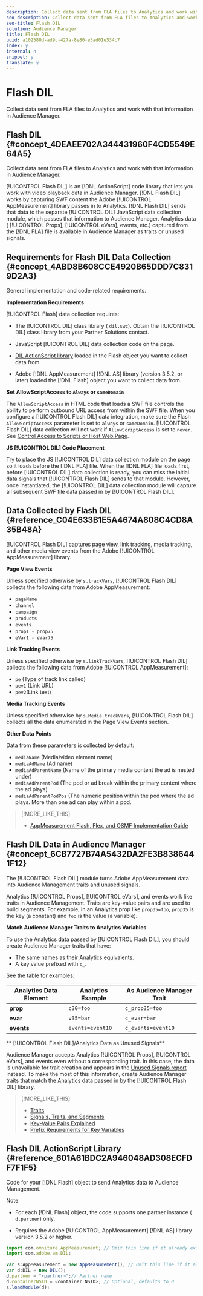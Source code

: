 ```yaml
---
description: Collect data sent from FLA files to Analytics and work with that information in Audience Manager.
seo-description: Collect data sent from FLA files to Analytics and work with that information in Audience Manager.
seo-title: Flash DIL
solution: Audience Manager
title: Flash DIL
uuid: a102580d-ad9c-427a-8e80-e3ad01e534c7
index: y
internal: n
snippet: y
translate: y
---
```


# Flash DIL

Collect data sent from FLA files to Analytics and work with that information in Audience Manager.

## <wintitle> Flash DIL </wintitle> {#concept_4DEAEE702A344431960F4CD5549E64A5}

Collect data sent from FLA files to Analytics and work with that information in Audience Manager.

<!-- c_flash_dil_toc.xml -->

[!UICONTROL Flash DIL] is an [!DNL ActionScript] code library that lets you work with video playback data in Audience Manager. [!DNL Flash DIL] works by capturing SWF content the Adobe [!UICONTROL AppMeasurement] library passes in to Analytics. [!DNL Flash DIL] sends that data to the separate [!UICONTROL DIL] JavaScript data collection module, which passes that information to Audience Manager. Analytics data ( [!UICONTROL Props], [!UICONTROL eVars], events, etc.) captured from the [!DNL FLA] file is available in Audience Manager as traits or unused signals. 

## Requirements for <wintitle> Flash DIL </wintitle> Data Collection {#concept_4ABD8B608CCE4920B65DDD7C8319D2A3}

General implementation and code-related requirements.

<!-- c_flash_dil_intro.xml -->

**Implementation Requirements**

[!UICONTROL Flash] data collection requires:

* The [!UICONTROL DIL] class library ( `dil.swc`). Obtain the [!UICONTROL DIL] class library from your Partner Solutions contact. 

* JavaScript [!UICONTROL DIL] data collection code on the page. 
* [DIL ActionScript library](../c_dil/dil-flash.md#reference_601A61BDC2A946048AD308ECFDF7F1F5) loaded in the Flash object you want to collect data from. 
* Adobe [!DNL AppMeasurement] [!DNL AS] library (version 3.5.2, or later) loaded the [!DNL Flash] object you want to collect data from.

**Set AllowScriptAccess to `Always` or `sameDomain`**

The `AllowScriptAccess` in HTML code that loads a SWF file controls the ability to perform outbound URL access from within the SWF file. When you configure a [!UICONTROL Flash DIL] data integration, make sure the Flash `AllowScriptAccess` parameter is set to `always` or `sameDomain`. [!UICONTROL Flash DIL] data collection will not work if `AllowScriptAccess` is set to `never`. See [Control Access to Scripts or Host Web Page](http://helpx.adobe.com/flash/kb/control-access-scripts-host-web.html).

**JS [!UICONTROL DIL] Code Placement**

Try to place the JS [!UICONTROL DIL] data collection module on the page so it loads before the [!DNL FLA] file. When the [!DNL FLA] file loads first, before [!UICONTROL DIL] data collection is ready, you can miss the initial data signals that [!UICONTROL Flash DIL] sends to that module. However, once instantiated, the [!UICONTROL DIL] data collection module will capture all subsequent SWF file data passed in by [!UICONTROL Flash DIL]. 

## Data Collected by <wintitle> Flash DIL </wintitle> {#reference_C04E633B1E5A4674A808C4CD8A35B48A}

[!UICONTROL Flash DIL] captures page view, link tracking, media tracking, and other media view events from the Adobe [!UICONTROL AppMeasurement] library.

<!-- r_flash_dil_data_collected.xml -->

**Page View Events**

Unless specified otherwise by `s.trackVars`, [!UICONTROL Flash DIL] collects the following data from Adobe AppMeasurement:

* `pageName` 
* `channel` 
* `campaign` 
* `products` 
* `events` 
* `prop1 - prop75` 
* `eVar1 - eVar75`

**Link Tracking Events**

Unless specified otherwise by `s.linkTrackVars`, [!UICONTROL Flash DIL] collects the following data from Adobe [!UICONTROL AppMeasurement]:

* `pe` (Type of track link called) 
* `pev1` (Link URL) 
* `pev2`(Link text)

**Media Tracking Events**

Unless specified otherwise by `s.Media.trackVars`, [!UICONTROL Flash DIL] collects all the data enumerated in the Page View Events section.

**Other Data Points**

Data from these parameters is collected by default:

* `mediaName` (Media/video element name) 
* `mediaAdName` (Ad name) 
* `mediaAdParentName` (Name of the primary media content the ad is nested under) 
* `mediaAdParentPod` (The pod or ad break within the primary content where the ad plays) 
* `mediaAdParentPodPos` (The numeric position within the pod where the ad plays. More than one ad can play within a pod.

>[!MORE_LIKE_THIS]
>
>* [AppMeasurement Flash, Flex, and OSMF Implementation Guide](https://marketing.adobe.com/resources/help/en_US/sc/appmeasurement/flash/)

## <wintitle> Flash DIL </wintitle> Data in Audience Manager {#concept_6CB7727B74A5432DA2FE3B8386441F12}

The [!UICONTROL Flash DIL] module turns Adobe AppMeasurement data into Audience Management traits and unused signals.

<!-- c_flash_dil_in_aam.xml -->

Analytics [!UICONTROL Props], [!UICONTROL eVars], and events work like traits in Audience Management. Traits are key-value pairs and are used to build segments. For example, in an Analytics prop like `prop35=foo`, `prop35` is the key (a constant) and `foo` is the value (a variable).

**Match Audience Manager Traits to Analytics Variables**

To use the Analytics data passed by [!UICONTROL Flash DIL], you should create Audience Manager traits that have:

* The same names as their Analytics equivalents. 
* A key value prefixed with `c_`.

See the table for examples:  

|  Analytics Data Element  | Analytics Example  | As Audience Manager Trait  |
|---|---|---|
|  **prop** | `c30=foo`  | `c_prop35=foo`  |
|  **evar** | `v35=bar`  | `c_evar=bar`  |
|  **events** | `events=event10`  | `c_events=event10`  |

** [!UICONTROL Flash DIL]/Analytics Data as Unused Signals**

Audience Manager accepts Analytics [!UICONTROL Props], [!UICONTROL eVars], and events even without a corresponding trait. In this case, the data is unavailable for trait creation and appears in the [Unused Signals report](../reporting/dynamic-reports/unused-signals.md#concept_D3A6A3AD84AE47589699A13A8F971BE0) instead. To make the most of this information, create Audience Manager traits that match the Analytics data passed in by the [!UICONTROL Flash DIL] library. 

>[!MORE_LIKE_THIS]
>
>* [Traits](traits.md#concept_422CE72B2125457B8C2954BF06102332)
>* [Signals, Traits, and Segments](signal-trait-segment.md#concept_7550A48FE3F1415FACF0E077CFAB155F)
>* [Key-Value Pairs Explained](key-value-pairs-explained.md#concept_E4236E003076483AA939791FE2492B49)
>* [Prefix Requirements for Key Variables](trait-variable-prefixes.md#reference_E6F1E4257F664FC2A797C406BF147ABC)

## <wintitle> Flash DIL </wintitle> <keyword> ActionScript </keyword> Library {#reference_601A61BDC2A946048AD308ECFDF7F1F5}

Code for your [!DNL Flash] object to send Analytics data to Audience Management.

<!-- r_flash_dil_actionscript.xml -->

>[!NOTE]
>
>* For each [!DNL Flash] object, the code supports one partner instance ( `d.partner`) only. 
>
>* Requires the Adobe [!UICONTROL AppMeasurement] [!DNL AS] library version 3.5.2 or higher. 
>

```js
import com.omniture.AppMeasurement; // Omit this line if it already exists in the code 
import com.adobe.am.DIL; 
  
var s:AppMeasurement = new AppMeasurement(); // Omit this line if it already exists in the code 
var d:DIL = new DIL(); 
d.partner = "<partner>";// Partner name 
d.containerNSID = <container NSID>; // Optional, defaults to 0 
s.loadModule(d);
```

